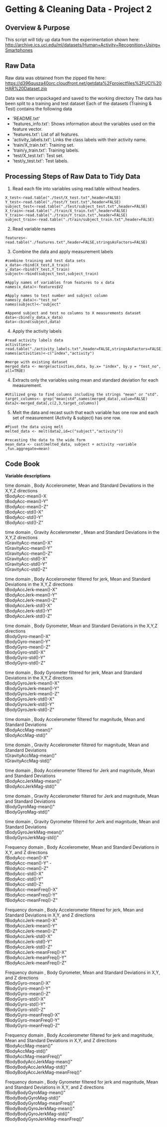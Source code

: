 Getting & Cleaning Data - Project 2
=============================


Overview & Purpose
------------------
This script will tidy up data from the experimentation shown here:    
http://archive.ics.uci.edu/ml/datasets/Human+Activity+Recognition+Using+Smartphones 




Raw Data
---------
Raw data was obtained from the zipped file here:   
https://d396qusza40orc.cloudfront.net/getdata%2Fprojectfiles%2FUCI%20HAR%20Dataset.zip   


Data was then unpackaged and saved to the working directory
The data has been split to a training and test dataset
Each of the datasets (Training & Test) contains the following data  
- 'README.txt'  
- 'features_info.txt': Shows information about the variables used on the feature vector.  
- 'features.txt': List of all features.  
- 'activity_labels.txt': Links the class labels with their activity name.  
- 'train/X_train.txt': Training set.  
- 'train/y_train.txt': Training labels.  
- 'test/X_test.txt': Test set.  
- 'test/y_test.txt': Test labels.  


Processing Steps of Raw Data to Tidy Data
------------------------------
1. Read each file into variables using read.table without headers.

```{r}
X_test<-read.table("./test/X_test.txt",header=FALSE)
Y_test<-read.table("./test/Y_test.txt",header=FALSE)
subject_test<-read.table("./test/subject_test.txt",header=FALSE)
X_train<-read.table("./train/X_train.txt",header=FALSE)
Y_train<-read.table("./train/Y_train.txt",header=FALSE)
subject_train<-read.table("./train/subject_train.txt",header=FALSE)
```


2. Read variable names

```{r}
features<-read.table("./features.txt",header=FALSE,stringsAsFactors=FALSE)
```

3. Combine the data and apply measurement labels

```{r}
#combine training and test data sets
x_data<-rbind(X_test,X_train)
y_data<-rbind(Y_test,Y_train)
subject<-rbind(subject_test,subject_train)

#Apply names of variables from features to x data
names(x_data)<-features$V2

#Apply names to test number and subject column
names(y_data)<-"test_no"
names(subject)<-"subject"

#Append subject and test no columns to X measurements dataset
data<-cbind(y_data,x_data)
data<-cbind(subject,data)
```

4. Apply the activity labels

```{r}
#read activity labels data
activities<-read.table("./activity_labels.txt",header=FALSE,stringsAsFactors=FALSE)
names(activities)<-c("index","activity")
  
#merge with existing dataset
merged_data <- merge(activities,data, by.x= "index", by.y = "test_no", all=TRUE) 
```

4. Extracts only the variables using mean and standard deviation for each measurement. 

```{r}
#Utilized grep to find columns including the strings "mean" or "std". 
target_columns<- grep("mean|std",names(merged_data),value=FALSE)
data2<-merged_data[,c(2,3,target_columns)]
```

5. Melt the data and recast such that each variable has one row and each set of measurement (Activity & subject) has one row. 

```{r}
#Pivot the data using melt
melted_data <- melt(data2,id=c("subject","activity"))

#recasting the data to the wide form
mean_data <- cast(melted_data, subject + activity ~variable ,fun.aggregate=mean)
```



Code Book
---------
**Variable descriptions**


time domain , Body Accelerometer, Mean and Standard Deviations in the X,Y,Z directions   
tBodyAcc-mean()-X   
tBodyAcc-mean()-Y"    
tBodyAcc-mean()-Z"   
tBodyAcc-std()-X"   
tBodyAcc-std()-Y"   
tBodyAcc-std()-Z"   


time domain , Gravity Accelerometer , Mean and Standard Deviations in the X,Y,Z directions    
tGravityAcc-mean()-X"   
tGravityAcc-mean()-Y"   
tGravityAcc-mean()-Z"   
tGravityAcc-std()-X"   
tGravityAcc-std()-Y"   
tGravityAcc-std()-Z"   


time domain , Body Accelerometer filtered for jerk, Mean and Standard Deviations in the X,Y,Z directions   
tBodyAccJerk-mean()-X"   
tBodyAccJerk-mean()-Y"   
tBodyAccJerk-mean()-Z"   
tBodyAccJerk-std()-X"   
tBodyAccJerk-std()-Y"   
tBodyAccJerk-std()-Z"   


time domain , Body Gyrometer, Mean and Standard Deviations in the X,Y,Z directions    
tBodyGyro-mean()-X"   
tBodyGyro-mean()-Y"   
tBodyGyro-mean()-Z"   
tBodyGyro-std()-X"   
tBodyGyro-std()-Y"   
tBodyGyro-std()-Z"   


time domain , Body Gyrometer filtered for jerk, Mean and Standard Deviations in the X,Y,Z directions   
tBodyGyroJerk-mean()-X"   
tBodyGyroJerk-mean()-Y"   
tBodyGyroJerk-mean()-Z"   
tBodyGyroJerk-std()-X"   
tBodyGyroJerk-std()-Y"   
tBodyGyroJerk-std()-Z"   


time domain , Body Accelerometer filtered for magnitude, Mean and Standard Deviations    
tBodyAccMag-mean()"   
tBodyAccMag-std()"   


time domain , Gravity Accelerometer filtered for magnitude, Mean and Standard Deviations    
tGravityAccMag-mean()"   
tGravityAccMag-std()"   


time domain , Body Accelerometer filtered for Jerk and magnitude, Mean and Standard Deviations    
tBodyAccJerkMag-mean()"   
tBodyAccJerkMag-std()"   


time domain , Gravity Accelerometer filtered for Jerk and magnitude, Mean and Standard Deviations    
tBodyGyroMag-mean()"   
tBodyGyroMag-std()"   


time domain , Gravity Gyrometer filtered for Jerk and magnitude, Mean and Standard Deviations    
tBodyGyroJerkMag-mean()"   
tBodyGyroJerkMag-std()"   


Frequency domain , Body Accelerometer, Mean and Standard Deviations in X,Y, and Z directions    
fBodyAcc-mean()-X"   
fBodyAcc-mean()-Y" -    
fBodyAcc-mean()-Z"    
fBodyAcc-std()-X"    
fBodyAcc-std()-Y"    
fBodyAcc-std()-Z"    
fBodyAcc-meanFreq()-X"    
fBodyAcc-meanFreq()-Y"    
fBodyAcc-meanFreq()-Z"   


Frequency domain , Body Accelerometer filtered for jerk, Mean and Standard Deviations in X,Y, and Z directions    
fBodyAccJerk-mean()-X"    
fBodyAccJerk-mean()-Y"    
fBodyAccJerk-mean()-Z"    
fBodyAccJerk-std()-X"    
fBodyAccJerk-std()-Y"   
fBodyAccJerk-std()-Z"    
fBodyAccJerk-meanFreq()-X"    
fBodyAccJerk-meanFreq()-Y"    
fBodyAccJerk-meanFreq()-Z"    


Frequency domain , Body Gyrometer, Mean and Standard Deviations in X,Y, and Z directions   
fBodyGyro-mean()-X"    
fBodyGyro-mean()-Y"    
fBodyGyro-mean()-Z"    
fBodyGyro-std()-X"    
fBodyGyro-std()-Y"    
fBodyGyro-std()-Z"    
fBodyGyro-meanFreq()-X"    
fBodyGyro-meanFreq()-Y"    
fBodyGyro-meanFreq()-Z"    


Frequency domain , Body Accelerometer filtered for jerk and magnitude, Mean and Standard Deviations in X,Y, and Z directions   
fBodyAccMag-mean()"    
fBodyAccMag-std()"    
fBodyAccMag-meanFreq()"    
fBodyBodyAccJerkMag-mean()"    
fBodyBodyAccJerkMag-std()"    
fBodyBodyAccJerkMag-meanFreq()"    


Frequency domain , Body Gyrometer filtered for jerk and magnitude, Mean and Standard Deviations in X,Y, and Z directions   
fBodyBodyGyroMag-mean()"    
fBodyBodyGyroMag-std()"    
fBodyBodyGyroMag-meanFreq()"    
fBodyBodyGyroJerkMag-mean()"    
fBodyBodyGyroJerkMag-std()"    
fBodyBodyGyroJerkMag-meanFreq()"    



